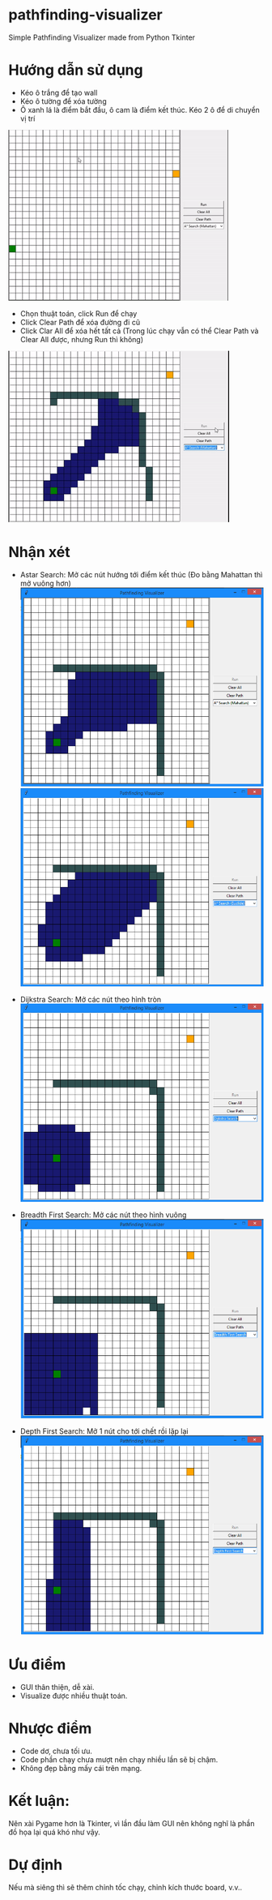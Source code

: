 # pathfinding-visualizer
Simple Pathfinding Visualizer made from Python Tkinter

# Hướng dẫn sử dụng
- Kéo ô trắng để tạo wall
- Kéo ô tường để xóa tường
- Ô xanh lá là điểm bắt đầu, ô cam là điểm kết thúc. Kéo 2 ô để di chuyển vị trí

![](image/drag.gif)

- Chọn thuật toán, click Run để chạy
- Click Clear Path để xóa đường đi cũ
- Click Clar All để xóa hết tất cả
(Trong lúc chạy vẫn có thể Clear Path và Clear All được, nhưng Run thì không)

![](image/run.gif)

# Nhận xét
- Astar Search: Mở các nút hướng tới điểm kết thúc (Đo bằng Mahattan thì mở vuông hơn)
![alt text](image/Mahattan.png)	
![alt text](image/Euclide.png)


- Dijkstra Search: Mở các nút theo hình tròn
![alt text](image/Dijkstra.png)


- Breadth First Search: Mở các nút theo hình vuông
![alt text](image/BFS.png)


- Depth First Search: Mở 1 nút cho tới chết rồi lặp lại
![alt text](image/DFS.png)

# Ưu điểm
- GUI thân thiện, dễ xài.
- Visualize được nhiều thuật toán.

# Nhược điểm
- Code dơ, chưa tối ưu.
- Code phần chạy chưa mượt nên chạy nhiều lần sẽ bị chậm.
- Không đẹp bằng mấy cái trên mạng.

# Kết luận:
Nên xài Pygame hơn là Tkinter, vì lần đầu làm GUI nên không nghĩ là phần đồ họa lại quá khó như vậy.

# Dự định
Nếu mà siêng thì sẽ thêm chỉnh tốc chạy, chỉnh kích thước board, v.v..

